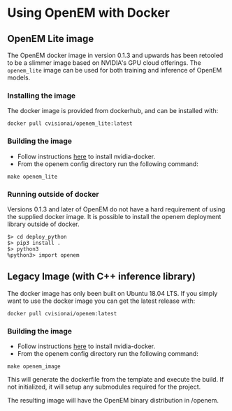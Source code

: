 # Using OpenEM with Docker

## OpenEM Lite image

The OpenEM docker image in version 0.1.3 and upwards has been retooled to be
a slimmer image based on NVIDIA's GPU cloud offerings. The `openem_lite` image
can be used for both training and inference of OpenEM models. 

### Installing the image

The docker image is provided from dockerhub, and can be installed with:
```shell
docker pull cvisionai/openem_lite:latest
```

### Building the image

* Follow instructions [here][NvidiaDocker] to install nvidia-docker.
* From the openem config directory run the following command:

```shell
make openem_lite
```

### Running outside of docker

Versions 0.1.3 and later of OpenEM do not have a hard requirement of using
the supplied docker image. It is possible to install the openem deployment
library outside of docker. 

```shell
$> cd deploy_python
$> pip3 install .
$> python3
%python3> import openem
```

## Legacy Image (with C++ inference library) 
The docker image has only been built on Ubuntu 18.04 LTS. If you simply want
to use the docker image you can get the latest release with:

```shell
docker pull cvisionai/openem:latest
```

### Building the image

* Follow instructions [here][NvidiaDocker] to install nvidia-docker.
* From the openem config directory run the following command:

```shell
make openem_image
```

This will generate the dockerfile from the template and execute the build. If
not initialized, it will setup any submodules required for the project.

The resulting image will have the OpenEM binary distribution in /openem.

[NvidiaDocker]: https://github.com/nvidia/nvidia-docker/wiki/Installation-(version-2.0)
